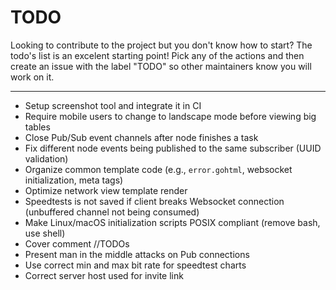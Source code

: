 # TODO

Looking to contribute to the project but you don't know how to start? The todo's list is an excelent starting point! Pick any of the actions and then create an issue with the label "TODO" so other maintainers know you will work on it.

---

- Setup screenshot tool and integrate it in CI
- Require mobile users to change to landscape mode before viewing big tables
- Close Pub/Sub event channels after node finishes a task
- Fix different node events being published to the same subscriber (UUID validation)
- Organize common template code (e.g., `error.gohtml`, websocket initialization, meta tags)
- Optimize network view template render
- Speedtests is not saved if client breaks Websocket connection (unbuffered channel not being consumed)
- Make Linux/macOS initialization scripts POSIX compliant (remove bash, use shell) 
- Cover comment //TODOs
- Present man in the middle attacks on Pub connections
- Use correct min and max bit rate for speedtest charts
- Correct server host used for invite link